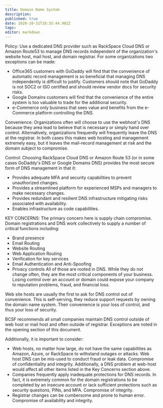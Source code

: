 ```yaml
---
title: Domain Name System
description: 
published: true
date: 2020-10-31T18:35:44.902Z
tags: 
editor: markdown
---
```


Policy: Use a dedicated DNS provider such as RackSpace Cloud DNS or Amazon Route53 to manage DNS records independent of the organization's website host, mail host, and domain registrar.   For some organizations two exceptions can be made:
- Office365 customers with GoDaddy will find that the convenience of automatic record management is so beneficial that managing DNS independently is difficult to justify.   Customers should note that GoDaddy is not SOC2 or ISO certified and should review vendor docs for security risks.
- Google Domains customers  will find that the convenience of the entire system is too valuable to trade for the additional security. 
- e-Commerce only business that sees value and benefits from the e-Commerce platform controlling the DNS. 

Convenience:
Organizations often will choose to use the webhost's DNS because they area lead to believe that is necessary or simply hand over control.   Alternatively, organizations frequently will frequently leave the DNS at the registrar.  In both cases this makes web hosting and management extremely easy, but it leaves the mail-record management at risk and the domain subject to compromise.  

Control:
Choosing RackSpace Cloud DNS or Amazon Route 53  (or in some cases GoDaddy's DNS or Google Domains DNS) provides the most secure form of  DNS management in that it: 
- Provides adequate MFA and security capabilities to prevent unauthorized changes.  
- Provides a streamlined platform for experienced MSPs and managers to make necessary changes.
- Provides redundant and resilient DNS infrastructure mitigating risks associated with availability.  
- Enables infrastructure as code capabilities. 

KEY CONCERNS:
The primary concern here is supply chain compromise.  Domain registrations and DNS work collectively to supply a number of critical functions including:
- Brand presence
- Email Routing
- Website Routing
- Web Application Routing
- Verification for key services
- Email Authentication and Anti-Spoofing
- Privacy controls
All of those are rooted in DNS. While they do not change often, they are the most critical components of your business.  Losing control over an account or domain could expose your company to reputation problems, fraud, and financial loss.  

Web site hosts are usually the first to ask for DNS control out of convenience.  This is self-serving, they reduce support requests by owning the domain name system.  Their convenience is your loss of control, and thus your loss of security.   

BCSF recommends all small companies maintain DNS control outside of web host or mail host and often outside of registrar.  Exceptions are noted in the opening section of this document. 

Additionally, it is important to consider:
- Web hosts, no matter how large, do not have the same capabilities as Amazon, Azure, or RackSpace to withstand outages or attacks.  Web host DNS can be mis-used to conduct fraud or leak data.  Compromise of confidentiality and integrity.  Additionally, a DNS problem at web-host would affect all other items listed in the Key Concerns section above.  
- Companies frequently apply inadequate protections for DNS records.   In fact, it is extremely common for the domain registrations to be completed by an insecure account or lack sufficient protections such as security questions, PINs, and MFA.   Compromise of integrity. 
- Registrar changes can be cumbersome and prone to human error.  Compromise of availability and integrity. 



